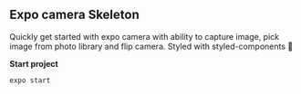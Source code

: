 ## Expo camera Skeleton

Quickly get started with expo camera with ability to capture image, pick image from photo library and flip camera. Styled with styled-components 💅

**Start project**

```
expo start
```
